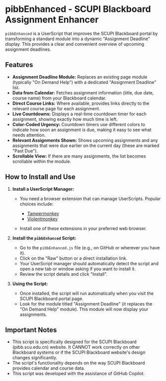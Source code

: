 # pibbEnhanced - SCUPI Blackboard Assignment Enhancer

`pibbEnhanced` is a UserScript that improves the SCUPI Blackboard portal by transforming a standard module into a dynamic "Assignment Deadline" display. This provides a clear and convenient overview of upcoming assignment deadlines.

## Features

*   **Assignment Deadline Module:** Replaces an existing page module (typically "On Demand Help") with a dedicated "Assignment Deadline" list.
*   **Data from Calendar:** Fetches assignment information (title, due date, course name) from your Blackboard calendar.
*   **Direct Course Links:** Where available, provides links directly to the relevant course page for each assignment.
*   **Live Countdowns:** Displays a real-time countdown timer for each assignment, showing exactly how much time is left.
*   **Color-Coded Urgency:** Countdown timers use different colors to indicate how soon an assignment is due, making it easy to see what needs attention.
*   **Relevant Assignments Shown:** Shows upcoming assignments and any assignments that were due earlier on the current day (these are marked "Past Due").
*   **Scrollable View:** If there are many assignments, the list becomes scrollable within the module.

## How to Install and Use

1.  **Install a UserScript Manager:**
    *   You need a browser extension that can manage UserScripts. Popular choices include:
        *   [Tampermonkey](https://www.tampermonkey.net/) 
        *   [Violentmonkey](https://violentmonkey.github.io/)

    *   Install one of these extensions in your preferred web browser.

2.  **Install the `pibbEnhanced` Script:**
    *   Go to the `pibbEnhanced.js` file (e.g., on GitHub or wherever you have it).
    *   Click on the "Raw" button or a direct installation link.
    *   Your UserScript manager should automatically detect the script and open a new tab or window asking if you want to install it.
    *   Review the script details and click "Install".

3.  **Using the Script:**
    *   Once installed, the script will run automatically when you visit the SCUPI Blackboard portal page.
    *   Look for the module titled "Assignment Deadline" (it replaces the "On Demand Help" module). This module will now display your assignments.

## Important Notes

*   This script is specifically designed for the SCUPI Blackboard (pibb.scu.edu.cn) website. It  CANNOT work correctly on other Blackboard systems or if the SCUPI Blackboard website's design changes significantly.
*   The script's functionality depends on the way SCUPI Blackboard provides calendar and course data.
*   This script was developed with the assistance of GitHub Copilot.
